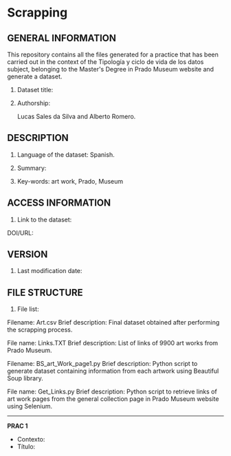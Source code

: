 # Scrapping
GENERAL INFORMATION
-------------------

This repository contains all the files generated for a practice that has been carried out in the context of the Tipología y ciclo de vida de los datos subject, belonging to the Master's Degree in Prado Museum website and generate a dataset.


1. Dataset title: 


2. Authorship:

	Lucas Sales da Silva and Alberto Romero.

DESCRIPTION
-----------

1. Language of the dataset: Spanish.


2. Summary:


3. Key-words: art work, Prado, Museum

ACCESS INFORMATION
------------------

1. Link to the dataset:

DOI/URL: 

VERSION
-------

1. Last modification date:

FILE STRUCTURE
--------------

1. File list:

Filename: Art.csv
Brief description: Final dataset obtained after performing the scrapping process.

File name: Links.TXT
Brief description: List of links of 9900 art works from Prado Museum.

Filename: BS_art_Work_page1.py
Brief description: Python script to generate dataset containing information from each artwork using Beautiful Soup library.

File name: Get_Links.py
Brief description: Python script to retrieve links of art work pages from the general collection page in Prado Museum website using Selenium.


---

**PRAC 1**

 * Contexto: 
 * Título:

